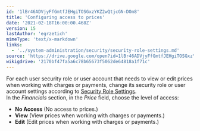 ```yaml
---
id: '1lBr46ADVjyFfGmtfJEHgiTOSGxzYKZ2wQtjcGN-DOm8'
title: 'Configuring access to prices'
date: '2021-02-18T16:00:00.468Z'
version: 15
lastAuthor: 'egrzetich'
mimeType: 'text/x-markdown'
links:
  - '../system-administration/security/security-role-settings.md'
source: 'https://drive.google.com/open?id=1lBr46ADVjyFfGmtfJEHgiTOSGxzYKZ2wQtjcGN-DOm8'
wikigdrive: '2170bf47fa5a6c78b65673f5062de64818a1f71c'
---
```

For each user security role or user account that needs to view or edit prices when working with charges or payments, change its security role or user account settings according to [Security Role Settings](../system-administration/security/security-role-settings.md).   
In the *Financials* section, in the *Price* field, choose the level of access:
* <strong>No Access</strong> (No access to prices.)
* <strong>View</strong> (View prices when working with charges or payments.)
* <strong>Edit</strong> (Edit prices when working with charges or payments.)

